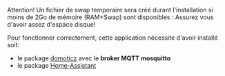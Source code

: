 Attention!
Un fichier de swap temporaire sera créé durant l'installation si moins de 2Go de mémoire (RAM+Swap) sont disponibles : Assurez vous d'avoir assez d'espace disque!

Pour fonctionner correctement, cette application nécessite d'avoir installé soit:
- le package [domoticz](https://github.com/YunoHost-Apps/domoticz_ynh) avec le **broker MQTT mosquitto**
- le package [Home-Assistant](https://github.com/YunoHost-Apps/homeassistant_ynh)